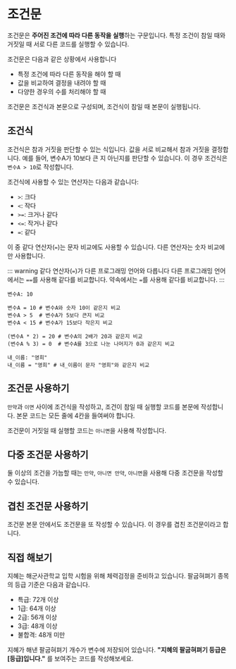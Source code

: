 <script setup>
import CodeRunner from "../_/code-runner.vue"
</script>

# 조건문

조건문은 **주어진 조건에 따라 다른 동작을 실행**하는 구문입니다. 특정 조건이 참일 때와 거짓일 때 서로 다른 코드를 실행할 수 있습니다.

조건문은 다음과 같은 상황에서 사용합니다

-   특정 조건에 따라 다른 동작을 해야 할 때
-   값을 비교하여 결정을 내려야 할 때
-   다양한 경우의 수를 처리해야 할 때

조건문은 조건식과 본문으로 구성되며, 조건식이 참일 때 본문이 실행됩니다.

## 조건식

조건식은 참과 거짓을 판단할 수 있는 식입니다. 값을 서로 비교해서 참과 거짓을 결정합니다. 예를 들어, 변수A가 10보다 큰 지 아닌지를 판단할 수 있습니다. 이 경우 조건식은 `변수A > 10`로 작성합니다.

조건식에 사용할 수 있는 연산자는 다음과 같습니다:

-   `>`: 크다
-   `<`: 작다
-   `>=`: 크거나 같다
-   `<=`: 작거나 같다
-   `=`: 같다

이 중 같다 연산자(`=`)는 문자 비교에도 사용할 수 있습니다. 다른 연산자는 숫자 비교에만 사용합니다.

::: warning 같다 연산자(`=`)가 다른 프로그래밍 언어와 다릅니다
다른 프로그래밍 언어에서는 `==`를 사용해 같다를 비교합니다. 약속에서는 `=`를 사용해 같다를 비교합니다.
:::

```Vyper
변수A: 10

변수A = 10 # 변수A와 숫자 10이 같은지 비교
변수A > 5  # 변수A가 5보다 큰지 비교
변수A < 15 # 변수A가 15보다 작은지 비교

(변수A * 2) = 20 # 변수A의 2배가 20과 같은지 비교
(변수A % 3) = 0  # 변수A를 3으로 나눈 나머지가 0과 같은지 비교

내_이름: "영희"
내_이름 = "영희" # 내_이름이 문자 "영희"와 같은지 비교
```

## 조건문 사용하기

<CodeRunner code='점수: 85
만약 점수 > 80 이면
    "합격" 보여주기
    "축하드립니다!" 보여주기' />

`만약`과 `이면` 사이에 조건식을 작성하고, 조건이 참일 때 실행할 코드를 본문에 작성합니다. 본문 코드는 모든 줄에 4칸을 들여써야 합니다.

조건문이 거짓일 때 실행할 코드는 `아니면`을 사용해 작성합니다.

<CodeRunner :code='`점수: 75\n
만약 점수 > 80 이면
    "합격" 보여주기
    "축하드립니다!" 보여주기
아니면
    "불합격" 보여주기
    "다음 기회에 도전해주세요!" 보여주기
    "합격 기준은 80점입니다"`' />

## 다중 조건문 사용하기

둘 이상의 조건을 가늠할 때는 `만약`, `아니면 만약`, `아니면`을 사용해 다중 조건문을 작성할 수 있습니다.

<CodeRunner :code='`점수: 75
그레이드: ""\n
만약 점수 >= 90 이면
    그레이드: "A"
아니면 만약 점수 >= 80 이면
    그레이드: "B"
아니면 만약 점수 >= 70 이면
    그레이드: "C"
아니면
    그레이드: "F"\n
"자네는 " + 그레이드 + "등급을 받았네!" 보여주기`' />

## 겹친 조건문 사용하기

조건문 본문 안에서도 조건문을 또 작성할 수 있습니다. 이 경우를 겹친 조건문이라고 합니다.

<CodeRunner :code='`지필시험_점수: 85
실기시험_점수: 75\n
만약 지필시험_점수 >= 80 이면
    만약 실기시험_점수 >= 80 이면
        "합격" 보여주기
    아니면
        "지필은 붙었지만 실기시험에서 불합격" 보여주기
아니면
    "지필시험에서 불합격" 보여주기`' />

## 직접 해보기

지혜는 해군사관학교 입학 시험을 위해 체력검정을 준비하고 있습니다. 팔굽혀펴기 종목의 등급 기준은 다음과 같습니다.

-   특급: 72개 이상
-   1급: 64개 이상
-   2급: 56개 이상
-   3급: 48개 이상
-   불합격: 48개 미만

지혜가 해낸 팔굽혀펴기 개수가 변수에 저장되어 있습니다. **"지혜의 팔굽혀펴기 등급은 [등급]입니다."** 를 보여주는 코드를 작성해보세요.

<CodeRunner :challenge='{
    output: "지혜의 팔굽혀펴기 등급은 2급입니다.",
    answerCode: `팔굽혀펴기_갯수: 56
등급: ""\n
만약 팔굽혀펴기_갯수 >= 72 이면
    등급: "특급"
아니면 만약 팔굽혀펴기_갯수 >= 64 이면
    등급: "1급"
아니면 만약 팔굽혀펴기_갯수 >= 56 이면
    등급: "2급"
아니면 만약 팔굽혀펴기_갯수 >= 48 이면
    등급: "3급"
아니면
    등급: "불합격"\n
"지혜의 팔굽혀펴기 등급은 " + 등급 + "입니다." 보여주기`
}' code="팔굽혀펴기_갯수: 56" />
